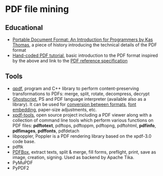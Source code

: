 # PDF file mining
## Educational
- [Portable Document Format: An Introduction for Programmers
by Kas Thomas](http://preserve.mactech.com/articles/mactech/Vol.15/15.09/PDFIntro/index.html), a piece of history introducing the technical details of the PDF format
- [Hand-coded PDF tutorial](https://brendanzagaeski.appspot.com/0005.html), basic introduction to the PDF format inspired by the above and link to the [PDF reference specification](https://www.adobe.com/devnet/pdf/pdf_reference_archive.html)

## Tools
- [qpdf](http://qpdf.sourceforge.net/), program and C++ library to perform content-preserving transformations to PDFs: merge, split, rotate, decompress, decrypt
- [Ghostscript](https://www.ghostscript.com/), PS and PDF language interpreter (available also as a library). It can be used for [conversion between formats](https://www.ghostscript.com/doc/current/Use.htm#Output_device), [font embedding](https://www.karlrupp.net/2016/01/embed-all-fonts-in-pdfs-latex-pdflatex/), paper-size adjustments, etc. 
- [xpdf-tools](https://www.xpdfreader.com/), open source project including a PDF viewer along with a collection of command line tools which perform various functions on PDF files: **pdftotext**, pdftops, pdftoppm, pdftopng, pdftohtml, **pdfinfo**, **pdfimages**, **pdffonts**, pdfdetach
- libpoppler, Poppler is a PDF rendering library based on the xpdf-3.0 code base.
- pdftk
- [PDFBox](https://pdfbox.apache.org/), extract texts, split & merge, fill forms, preflight, print, save as image, creation, signing. Used as backend by Apache Tika.
- PyMuPDF
- PyPDF2
